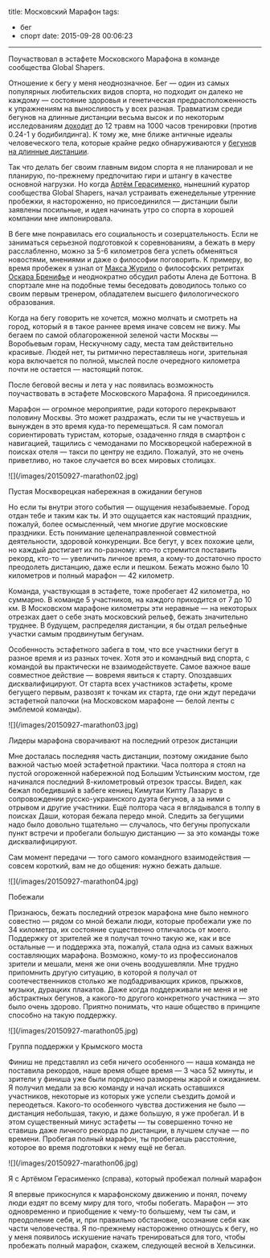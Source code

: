 title: Московский Марафон
tags:
  - бег
  - спорт
date: 2015-09-28 00:06:23
---


Поучаствовал в эстафете Московского Марафона в команде сообщества Global Shapers. 

Отношение к бегу у меня неоднозначное. Бег — один из самых популярных любительских видов спорта, но подходит он далеко не каждому — состояние здоровья и генетическая предрасположенность к упражнениям на выносливость у всех разная. Травматизм среди бегунов на длинные дистанции весьма высок и по некоторым исследованиям [доходит][1] до 12 травм на 1000 часов тренировки (против 0.24-1 у бодибилдинга). К тому же, мне ближе античные идеалы человеческого тела, которые крайне редко обнаруживаются у [бегунов на длинные дистанции][2].

Так что делать бег своим главным видом спорта я не планировал и не планирую, по-прежнему предпочитаю гири и штангу в качестве основной нагрузки. Но когда [Артём Герасименко][3], нынешний куратор сообщества Global Shapers, начал устраивать еженедельные утренние пробежки, я настороженно, но присоединился — дистанции были заявлены посильные, и идея начинать утро со спорта в хорошей компании мне импонировала.

В беге мне понравилась его социальность и созерцательность. Если не заниматься серьезной подготовкой к соревнованиям, а бежать в меру расслабленно, можно за 5-6 километров бега успеть обменяться новостями, мнениями и даже о философии поговорить. К примеру, во время пробежек я узнал от [Макса Журило][4] о философских ретритах [Оскара Бренифье][5] и неоднократно обсудил работы Алена де Боттона. В спортзале мне на подобные темы беседовать доводилось только со своим первым тренером, обладателем высшего филологического образования.

Когда на бегу говорить не хочется, можно молчать и смотреть на город, который я в такое раннее время иначе совсем не вижу. Мы бегаем по самой облагороженной зеленой части Москвы — Воробьевым горам, Нескучному саду, места там действительно красивые. Людей нет, ты ритмично переставляешь ноги, зрительная кора включается по полной, мыслей после очередного километра почти не остается — настоящий поток.

После беговой весны и лета у нас появилась возможность поучаствовать в эстафете Московского Марафона. Я присоединился.

<!-- more -->

Марафон — огромное мероприятие, ради которого перекрывают половину Москвы. Это может раздражать, если ты не участвуешь и вынужден в это время куда-то перемещаться. Я сам помогал сориентировать туристам, которые, озадаченно глядя в смартфон с навигацией, тащились с чемоданами по Москворецкой набережной в поисках отеля — такси по центру не ездило. Пожалуй, это не очень приветливо, но такое случается во всех мировых столицах.

<div class="illustration">![](/images/20150927-marathon02.jpg)</div>
<p class="legend legend--center">Пустая Москворецкая набережная в ожидании бегунов</p>

Но если ты внутри этого события —  ощущения незабываемые. Город отдан тебе и таким как ты. И это ощущается как настоящий праздник, пожалуй, более осмысленный, чем многие другие московские праздники. Есть понимание целенаправленной совместной деятельности, здоровой конкуренции. Все бегут, у всех похожие цели, но каждый достигает их по-разному: кто-то стремится поставить рекорд, кто-то — увеличить личное время, а кому-то достаточно просто преодолеть дистанцию, даже если и пешком. Бежать можно было 10 километров и полный марафон — 42 километр.

Команда, участвующая в эстафете, тоже пробегает 42 километра, но суммарно. В команде 5 участников, на каждого приходится от 7 до 10 км. В Московском марафоне километры эти неравные — на некоторых отрезках дает о себе знать московский рельеф, бежать значительно труднее. В будущем, распределяя дистанции, я бы отдал рельефные участки самым продвинутым бегунам. 

Особенность эстафетного забега в том, что все участники бегут в разное время и из разных точек. Хотя это и командный вид спорта, с командой вы практически не взаимодействуете. Самое важное ваше совместное действие — вовремя явиться к старту. Опоздавших дисквалифицируют. От старта всех участников эстафеты, кроме бегущего первым, развозят к точкам их старта, где они ждут передачи эстафетной палочки (на Московском марафоне — белой ленты с эмблемой команды). 

<div class="illustration">![](/images/20150927-marathon03.jpg)</div>
<p class="legend legend--center">Лидеры марафона сворачивают на последний отрезок дистанции</p>

Мне досталась последняя часть дистанции, поэтому ожидание было важной частью моей эстафетной практики. Часа полтора я стоял на пустой огороженной набережной под Большим Устьинским мостом, где начинался последний 8-километровый отрезок трассы. Видел, как бежал победивший в забеге кениец  Кимутаи Кипту Лазарус в сопровождении русско-украинского дуэта бегунов, а за ними с отрывом и другие участники. Ещё полтора часа я вглядывался в толпу в поисках Даши, которая бежала передо мной. Следить за бегущими надо было довольно тщательно — случалось, что бегуны пропускали пункт встречи и пробегали большую дистанцию — за это команды тоже дисквалифицируют.


Сам момент передачи — того самого командного взаимодействия —  совсем короткий, вам не до общения: нужно бежать дальше. 

<div class="illustration">![](/images/20150927-marathon04.jpg)</div>
<p class="legend legend--center">Побежали</p>

Признаюсь, бежать последний отрезок марафона мне было немного совестно — рядом со мной бежали люди, которые пробежали уже по 34 километра, их состояние существенно отличалось от моего. Поддержку от зрителей же я получал точно такую же, как и все остальные — и поддержка эта, пожалуй, стала одна из самых важных составляющих марафона. Возможно, кому-то из профессионалов зрители и мешали, меня же они очень воодушевляли. Мне трудно припомнить другую ситуацию, в которой я получал от соотечественников столько же подбадривающих криков, прыжков, музыки, дурацких плакатов. Даже когда поддерживали не меня и не абстрактных бегунов, а какого-то другого конкретного участника — это было очень здорово. Приятно понимать, что наше общество в принципе способно на такую поддержку.

<div class="illustration">![](/images/20150927-marathon05.jpg)</div>
<p class="legend legend--center">Группа поддержки у Крымского моста</p>



Финиш не представлял из себя ничего особенного — наша команда не поставила рекордов, наше время общее время — 3 часа 52 минуты, и зрители у финиша уже были порядочно разморены жарой и ожиданием. Я получил медали за всю команду и начал искать оставшихся участников, некоторые из которых уже успели съездить домой и переодеться. Какого-то особенного чувства достижения не было —  дистанция небольшая, такую, и даже большую, я уже пробегал. И в этом существенный минус эстафеты — ты совершенно точно не ставишь даже личного рекорда по дистанции, в лучшем случае — по времени. Пробегая полный марафон, ты пробегаешь расстояние, которое во время подготовки к нему ещё не бегал.

<div class="illustration">![](/images/20150927-marathon06.jpg)</div>
<p class="legend legend--center">Я с Артёмом Герасименко (справа), который пробежал полный марафон</p>

Я впервые прикоснулся к марафонскому движению и понял, почему люди ездят по всему миру для того, чтобы побегать. Марафон — это   одновременно и приобщение к чему-то большему, чем ты сам, и преодоление себя, и, при правильно обстановке, осознание себя как части человечества. Я по-прежнему настороженно отношусь к бегу, но у меня появилось искушение начать тренироваться для того, чтобы пробежать полный марафон, скажем, следующей весной в Хельсинки.

[1]:	http://www.strengthandconditioningresearch.com/2014/07/08/injury-strength-sports/
[2]:	https://www.google.ru/search?q=marathon+winner&safe=off&es_sm=91&source=lnms&tbm=isch&sa=X&ved=0CAcQ_AUoAWoVChMIzOqDr-qXyAIVyepyCh3hagBk&biw=1240&bih=634
[3]:	http://newrunners.ru/mag/mir-beg-i-lyubov-na-blizhnem-vostoke-otchyot-o-bej/
[4]:	http://www.the-village.ru/village/business/svoemesto/148187-run
[5]:	http://www.pratiques-philosophiques.fr/?lang=en